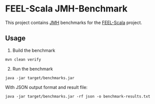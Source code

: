 # FEEL-Scala JMH-Benchmark

This project contains [JMH](https://github.com/openjdk/jmh) benchmarks for
the [FEEL-Scala](https://github.com/camunda/feel-scala) project.

## Usage

1. Build the benchmark

```
mvn clean verify
```

2. Run the benchmark

```
java -jar target/benchmarks.jar
```

With JSON output format and result file:

```
java -jar target/benchmarks.jar -rf json -o benchmark-results.txt
```
